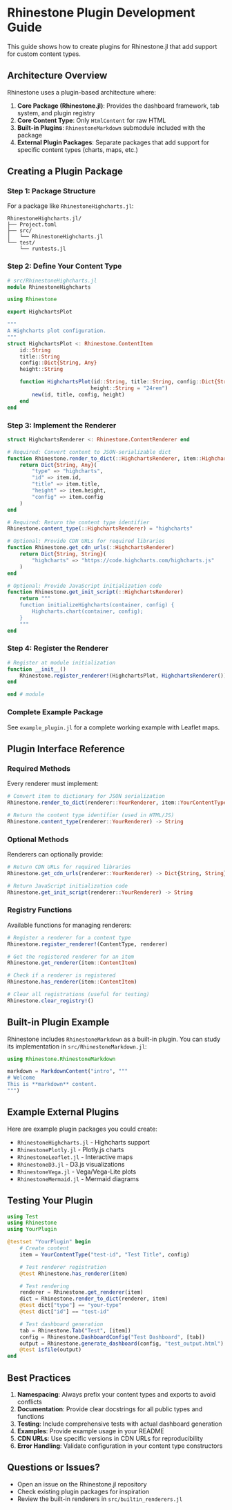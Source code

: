 # Rhinestone Plugin Development Guide

This guide shows how to create plugins for Rhinestone.jl that add support for custom content types.

## Architecture Overview

Rhinestone uses a plugin-based architecture where:

1. **Core Package (Rhinestone.jl)**: Provides the dashboard framework, tab system, and plugin registry
2. **Core Content Type**: Only `HtmlContent` for raw HTML
3. **Built-in Plugins**: `RhinestoneMarkdown` submodule included with the package
4. **External Plugin Packages**: Separate packages that add support for specific content types (charts, maps, etc.)

## Creating a Plugin Package

### Step 1: Package Structure

For a package like `RhinestoneHighcharts.jl`:

```
RhinestoneHighcharts.jl/
├── Project.toml
├── src/
│   └── RhinestoneHighcharts.jl
└── test/
    └── runtests.jl
```

### Step 2: Define Your Content Type

```julia
# src/RhinestoneHighcharts.jl
module RhinestoneHighcharts

using Rhinestone

export HighchartsPlot

"""
A Highcharts plot configuration.
"""
struct HighchartsPlot <: Rhinestone.ContentItem
    id::String
    title::String
    config::Dict{String, Any}
    height::String

    function HighchartsPlot(id::String, title::String, config::Dict{String, Any};
                           height::String = "24rem")
        new(id, title, config, height)
    end
end
```

### Step 3: Implement the Renderer

```julia
struct HighchartsRenderer <: Rhinestone.ContentRenderer end

# Required: Convert content to JSON-serializable dict
function Rhinestone.render_to_dict(::HighchartsRenderer, item::HighchartsPlot)
    return Dict{String, Any}(
        "type" => "highcharts",
        "id" => item.id,
        "title" => item.title,
        "height" => item.height,
        "config" => item.config
    )
end

# Required: Return the content type identifier
Rhinestone.content_type(::HighchartsRenderer) = "highcharts"

# Optional: Provide CDN URLs for required libraries
function Rhinestone.get_cdn_urls(::HighchartsRenderer)
    return Dict{String, String}(
        "highcharts" => "https://code.highcharts.com/highcharts.js"
    )
end

# Optional: Provide JavaScript initialization code
function Rhinestone.get_init_script(::HighchartsRenderer)
    return """
    function initializeHighcharts(container, config) {
        Highcharts.chart(container, config);
    }
    """
end
```

### Step 4: Register the Renderer

```julia
# Register at module initialization
function __init__()
    Rhinestone.register_renderer!(HighchartsPlot, HighchartsRenderer())
end

end # module
```

### Complete Example Package

See `example_plugin.jl` for a complete working example with Leaflet maps.

## Plugin Interface Reference

### Required Methods

Every renderer must implement:

```julia
# Convert item to dictionary for JSON serialization
Rhinestone.render_to_dict(renderer::YourRenderer, item::YourContentType) -> Dict{String, Any}

# Return the content type identifier (used in HTML/JS)
Rhinestone.content_type(renderer::YourRenderer) -> String
```

### Optional Methods

Renderers can optionally provide:

```julia
# Return CDN URLs for required libraries
Rhinestone.get_cdn_urls(renderer::YourRenderer) -> Dict{String, String}

# Return JavaScript initialization code
Rhinestone.get_init_script(renderer::YourRenderer) -> String
```

### Registry Functions

Available functions for managing renderers:

```julia
# Register a renderer for a content type
Rhinestone.register_renderer!(ContentType, renderer)

# Get the registered renderer for an item
Rhinestone.get_renderer(item::ContentItem)

# Check if a renderer is registered
Rhinestone.has_renderer(item::ContentItem)

# Clear all registrations (useful for testing)
Rhinestone.clear_registry!()
```

## Built-in Plugin Example

Rhinestone includes `RhinestoneMarkdown` as a built-in plugin. You can study its implementation in `src/RhinestoneMarkdown.jl`:

```julia
using Rhinestone.RhinestoneMarkdown

markdown = MarkdownContent("intro", """
# Welcome
This is **markdown** content.
""")
```

## Example External Plugins

Here are example plugin packages you could create:

- `RhinestoneHighcharts.jl` - Highcharts support
- `RhinestonePlotly.jl` - Plotly.js charts
- `RhinestoneLeaflet.jl` - Interactive maps
- `RhinestoneD3.jl` - D3.js visualizations
- `RhinestoneVega.jl` - Vega/Vega-Lite plots
- `RhinestoneMermaid.jl` - Mermaid diagrams

## Testing Your Plugin

```julia
using Test
using Rhinestone
using YourPlugin

@testset "YourPlugin" begin
    # Create content
    item = YourContentType("test-id", "Test Title", config)

    # Test renderer registration
    @test Rhinestone.has_renderer(item)

    # Test rendering
    renderer = Rhinestone.get_renderer(item)
    dict = Rhinestone.render_to_dict(renderer, item)
    @test dict["type"] == "your-type"
    @test dict["id"] == "test-id"

    # Test dashboard generation
    tab = Rhinestone.Tab("Test", [item])
    config = Rhinestone.DashboardConfig("Test Dashboard", [tab])
    output = Rhinestone.generate_dashboard(config, "test_output.html")
    @test isfile(output)
end
```

## Best Practices

1. **Namespacing**: Always prefix your content types and exports to avoid conflicts
2. **Documentation**: Provide clear docstrings for all public types and functions
3. **Testing**: Include comprehensive tests with actual dashboard generation
4. **Examples**: Provide example usage in your README
5. **CDN URLs**: Use specific versions in CDN URLs for reproducibility
6. **Error Handling**: Validate configuration in your content type constructors

## Questions or Issues?

- Open an issue on the Rhinestone.jl repository
- Check existing plugin packages for inspiration
- Review the built-in renderers in `src/builtin_renderers.jl`
